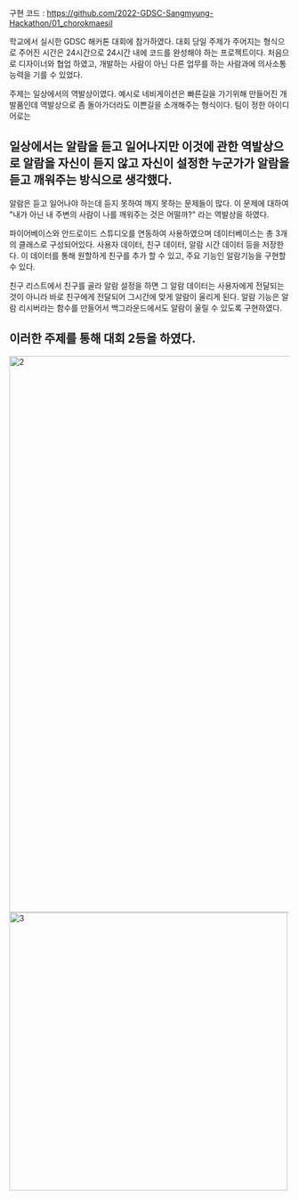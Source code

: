 구현 코드 : https://github.com/2022-GDSC-Sangmyung-Hackathon/01_chorokmaesil

학교에서 실시한 GDSC 해커톤 대회에 참가하였다. 대회 당일 주제가 주어지는 형식으로 주어진 시간은 24시간으로 24시간 내에 코드를 완성해야 하는 프로젝트이다. 처음으로 디자이너와 협업 하였고, 개발하는 사람이 아닌 다른 업무를 하는 사람과에 의사소통 능력을 기를 수 있었다.

주제는 일상에서의 역발상이였다. 예시로 네비게이션은 빠른길을 가기위해 만들어진 개발품인데 역발상으로 좀 돌아가더라도 이쁜길을 소개해주는 형식이다. 팀이 정한 아이디어로는

## 일상에서는 알람을 듣고 일어나지만 이것에 관한 역발상으로 알람을 자신이 듣지 않고 자신이 설정한 누군가가 알람을 듣고 깨워주는 방식으로 생각했다. 

알람은 듣고 일어나야 하는데 듣지 못하여 깨지 못하는 문제들이 많다. 이 문제에 대하여 "내가 아닌 내 주변의 사람이 나를 깨워주는 것은 어떨까?" 라는 역발상을 하였다. 


파이어베이스와 안드로이드 스튜디오를 연동하여 사용하였으며 데이터베이스는 총 3개의 클래스로 구성되어있다. 사용자 데이터, 친구 데이터, 알람 시간 데이터 등을 저장한다. 이 데이터를 통해 원할하게 친구를 추가 할 수 있고, 주요 기능인 알람기능을 구현할 수 있다.

친구 리스트에서 친구를 골라 알람 설정을 하면 그 알람 데이터는 사용자에게 전달되는 것이 아니라 바로 친구에게 전달되어 그시간에 맞게 알람이 울리게 된다. 알람 기능은 알람 리시버라는 함수를 만들어서 백그라운드에서도 알람이 울릴 수 있도록 구현하였다. 

## 이러한 주제를 통해 대회 2등을 하였다.

<img width="1000" alt="2" src="https://user-images.githubusercontent.com/79968300/179389305-9cc992e7-906c-4b4e-a566-8711f3418272.PNG">


<img width="500" alt="3" src="https://user-images.githubusercontent.com/79968300/179389309-e0a4729b-0a03-4e81-9cda-257e3d0bcd2f.PNG">

